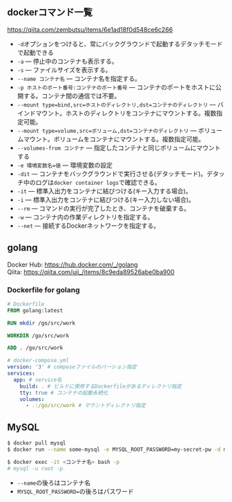 ## dockerコマンド一覧

https://qiita.com/zembutsu/items/6e1ad18f0d548ce6c266

- `-d`オプションをつけると、常にバックグラウンドで起動するデタッチモードで起動できる
- `-a` ― 停止中のコンテナも表示する。
- `-s` ― ファイルサイズを表示する。
- `--name コンテナ名` ― コンテナ名を指定する。
- `-p ホストのポート番号:コンテナのポート番号` ― コンテナのポートをホストに公開する。コンテナ間の通信では不要。
- `--mount type=bind,src=ホストのディレクトリ,dst=コンテナのディレクトリ` ― バインドマウント。ホストのディレクトリをコンテナにマウントする。複数指定可能。
- `--mount type=volume,src=ボリューム,dst=コンテナのディレクトリ` ― ボリュームマウント。ボリュームをコンテナにマウントする。複数指定可能。
- `--volumes-from コンテナ` ― 指定したコンテナと同じボリュームにマウントする
- `-e 環境変数名=値` ― 環境変数の設定
- `-dit` ― コンテナをバックグラウンドで実行させる(デタッチモード)。デタッチ中のログは`docker container logs`で確認できる。
- `-it` ― 標準入出力をコンテナに結びつける(キー入力する場合)。
- `-i` ― 標準入出力をコンテナに結びつける(キー入力しない場合)。
- `--rm` ― コマンドの実行が完了したとき、コンテナを破棄する。
- `-w` ― コンテナ内の作業ディレクトリを指定する。
- `--net` ― 接続するDockerネットワークを指定する。


## golang

Docker Hub: https://hub.docker.com/_/golang  
Qiita: https://qiita.com/uji_/items/8c9eda89526abe0ba900

### Dockerfile for golang

```dockerfile
# Dockerfile
FROM golang:latest

RUN mkdir /go/src/work

WORKDIR /go/src/work

ADD . /go/src/work
```

```yaml
# docker-compose.yml
version: '3' # composeファイルのバーション指定
services:
  app: # service名
    build: . # ビルドに使用するDockerfileがあるディレクトリ指定
    tty: true # コンテナの起動永続化
    volumes:
      - .:/go/src/work # マウントディレクトリ指定
```

## MySQL

```bash
$ docker pull mysql  
$ docker run --name some-mysql -e MYSQL_ROOT_PASSWORD=my-secret-pw -d mysql:latest
```
```bash
$ docker exec -it <コンテナ名> bash -p
# mysql -u root -p
```
- `--name`の後ろはコンテナ名
- `MYSQL_ROOT_PASSWORD=`の後ろはパスワード
